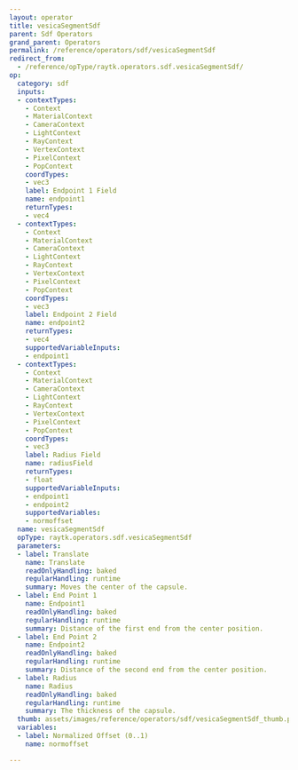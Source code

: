 ```yaml
---
layout: operator
title: vesicaSegmentSdf
parent: Sdf Operators
grand_parent: Operators
permalink: /reference/operators/sdf/vesicaSegmentSdf
redirect_from:
  - /reference/opType/raytk.operators.sdf.vesicaSegmentSdf/
op:
  category: sdf
  inputs:
  - contextTypes:
    - Context
    - MaterialContext
    - CameraContext
    - LightContext
    - RayContext
    - VertexContext
    - PixelContext
    - PopContext
    coordTypes:
    - vec3
    label: Endpoint 1 Field
    name: endpoint1
    returnTypes:
    - vec4
  - contextTypes:
    - Context
    - MaterialContext
    - CameraContext
    - LightContext
    - RayContext
    - VertexContext
    - PixelContext
    - PopContext
    coordTypes:
    - vec3
    label: Endpoint 2 Field
    name: endpoint2
    returnTypes:
    - vec4
    supportedVariableInputs:
    - endpoint1
  - contextTypes:
    - Context
    - MaterialContext
    - CameraContext
    - LightContext
    - RayContext
    - VertexContext
    - PixelContext
    - PopContext
    coordTypes:
    - vec3
    label: Radius Field
    name: radiusField
    returnTypes:
    - float
    supportedVariableInputs:
    - endpoint1
    - endpoint2
    supportedVariables:
    - normoffset
  name: vesicaSegmentSdf
  opType: raytk.operators.sdf.vesicaSegmentSdf
  parameters:
  - label: Translate
    name: Translate
    readOnlyHandling: baked
    regularHandling: runtime
    summary: Moves the center of the capsule.
  - label: End Point 1
    name: Endpoint1
    readOnlyHandling: baked
    regularHandling: runtime
    summary: Distance of the first end from the center position.
  - label: End Point 2
    name: Endpoint2
    readOnlyHandling: baked
    regularHandling: runtime
    summary: Distance of the second end from the center position.
  - label: Radius
    name: Radius
    readOnlyHandling: baked
    regularHandling: runtime
    summary: The thickness of the capsule.
  thumb: assets/images/reference/operators/sdf/vesicaSegmentSdf_thumb.png
  variables:
  - label: Normalized Offset (0..1)
    name: normoffset

---
```

